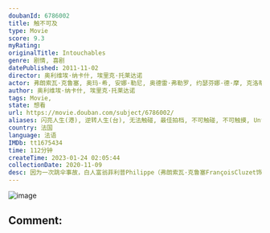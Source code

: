 ```yaml
---
doubanId: 6786002
title: 触不可及
type: Movie
score: 9.3
myRating: 
originalTitle: Intouchables
genre: 剧情, 喜剧
datePublished: 2011-11-02
director: 奥利维埃·纳卡什, 埃里克·托莱达诺
actor: 弗朗索瓦·克鲁塞, 奥玛·希, 安娜·勒尼, 奥德雷·弗勒罗, 约瑟芬娜·德·摩, 克洛蒂尔德·莫莱特, 阿尔芭·贝露琪, 萨丽马特·卡马特, 托马·索利韦尔, 弗朗索瓦·凯雷, 玛丽, 安托万·劳伦特, 弗朗索瓦·卡隆, undefined, 海迪·布奇纳法, 艾米丽·卡恩, 多萝特博里埃, 皮埃尔, undefined
author: 奥利维埃·纳卡什, 埃里克·托莱达诺
tags: Movie, 
state: 想看
url: https://movie.douban.com/subject/6786002/
aliases: 闪亮人生(港), 逆转人生(台), 无法触碰, 最佳拍档, 不可触碰, 不可触摸, Untouchable, The_Intouchables
country: 法国
language: 法语
IMDb: tt1675434
time: 112分钟
createTime: 2023-01-24 02:05:44
collectionDate: 2020-11-09
desc: 因为一次跳伞事故，白人富翁菲利普Philippe（弗朗索瓦·克鲁塞FrançoisCluzet饰）瘫痪在床，欲招聘一名全职陪护。由于薪酬高，应聘者云集，个个舌灿莲花，却无法打动他的心。直到黑人德...
---
```


![image](p1454261925.jpg)

Comment: 
---

